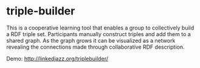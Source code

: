 triple-builder
==============

This is a cooperative learning tool that enables a group to collectively build a RDF triple set. Participants manually construct triples and add them to a shared graph. As the graph grows it can be visualized as a network revealing the connections made through collaborative RDF description.

Demo: http://linkedjazz.org/triplebuilder/
